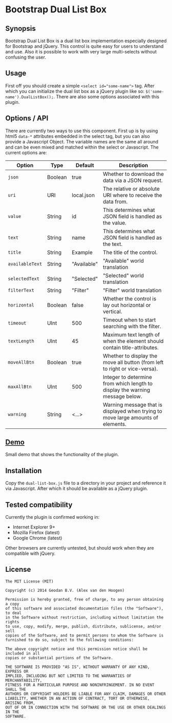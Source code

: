 # Bootstrap Dual List Box

## Synopsis

Bootstrap Dual List Box is a dual list box implementation especially designed for Bootstrap and jQuery. This control is
quite easy for users to understand and use. Also it is possible to work with very large multi-selects without confusing
the user.

## Usage

First off you should create a simple `<select id="some-name">` tag. After which you can initialize the dual list box
as a jQuery plugin like so: `$('some-name').DualListBox();`. There are also some options associated with this plugin.

## Options / API

There are currently two ways to use this component. First up is by using html5 `data-*` attributes embedded in the
select tag, but you can also provide a Javascript Object. The variable names are the same all around and can be even
mixed and matched within the select or Javascript. The current options are: 

| Option       | Type    | Default    | Description |
| ------------ | ------- | ---------- | ----------- |
| `json`       | Boolean | true       | Whether to download the data via a JSON request.  |
| `uri`        | URI     | local.json | The relative or absolute URI where to receive the data from. | 
| `value`      | String  | id         | This determines what JSON field is handled as the value. |
| `text`       | String  | name       | This determines what JSON field is handled as the text. | 
| `title`      | String  | Example    | The title of the control. |
| `availableText`      | String  | "Available"    | "Available" world translation |
| `selectedText`      | String  | "Selected"    | "Selected" world translation |
| `filterText`      | String  | "Filter"    | "Filter" world translation |
| `horizontal` | Boolean | false      | Whether the control is lay out horizontal or vertical. |
| `timeout`    | UInt    | 500        | Timeout when to start searching with the filter. |
| `textLength` | UInt    | 45         | Maximum text length of when the element should contain title-attributes. |
| `moveAllBtn` | Boolean | true       | Whether to display the move all button (from left to right or vice-versa). |
| `maxAllBtn`  | UInt    | 500        | Integer to determine from which length to display the warning message below. |
| `warning`    | String  | <...>      | Warning message that is displayed when trying to move large amounts of elements. |

## [Demo](http://geodan.github.io/duallistbox/index.html)

Small demo that shows the functionality of the plugin. 

## Installation

Copy the `dual-list-box.js` file to a directory in your project and reference it via Javascript. After which it should
be available as a jQuery plugin. 

## Tested compatibility

Currently the plugin is confirmed working in:

* Internet Explorer 9+
* Mozilla Firefox (latest)
* Google Chrome (latest)

Other browsers are currently untested, but should work when they are compatible with jQuery. 

## License

```
The MIT License (MIT)

Copyright (c) 2014 Geodan B.V. (Alex van den Hoogen)

Permission is hereby granted, free of charge, to any person obtaining a copy
of this software and associated documentation files (the "Software"), to deal
in the Software without restriction, including without limitation the rights
to use, copy, modify, merge, publish, distribute, sublicense, and/or sell
copies of the Software, and to permit persons to whom the Software is
furnished to do so, subject to the following conditions:

The above copyright notice and this permission notice shall be included in all
copies or substantial portions of the Software.

THE SOFTWARE IS PROVIDED "AS IS", WITHOUT WARRANTY OF ANY KIND, EXPRESS OR
IMPLIED, INCLUDING BUT NOT LIMITED TO THE WARRANTIES OF MERCHANTABILITY,
FITNESS FOR A PARTICULAR PURPOSE AND NONINFRINGEMENT. IN NO EVENT SHALL THE
AUTHORS OR COPYRIGHT HOLDERS BE LIABLE FOR ANY CLAIM, DAMAGES OR OTHER
LIABILITY, WHETHER IN AN ACTION OF CONTRACT, TORT OR OTHERWISE, ARISING FROM,
OUT OF OR IN CONNECTION WITH THE SOFTWARE OR THE USE OR OTHER DEALINGS IN THE
SOFTWARE.
```
